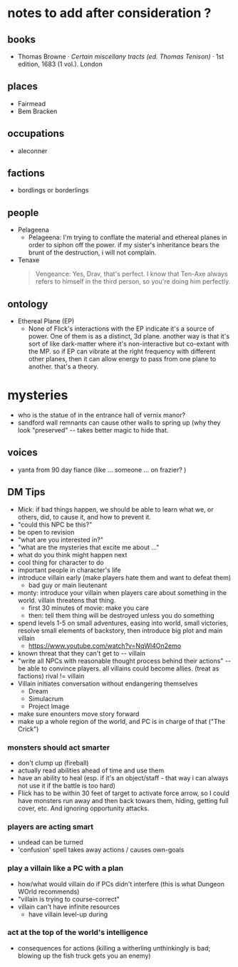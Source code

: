 # notes to add after consideration ?

## books

- Thomas Browne · _Certain miscellany tracts (ed. Thomas Tenison)_ · 1st edition, 1683 (1 vol.). London

## places

- Fairmead
- Bem Bracken

## occupations

- aleconner

## factions

- bordlings or borderlings

## people

- Pelageena 
  - Pelageena: I'm trying to conflate the material and ethereal planes in order to siphon off the power. if my sister's inheritance bears the brunt of the destruction, i will not complain.
- Tenaxe
  > Vengeance: Yes, Drav, that's perfect. I know that Ten-Axe always refers to himself in the third person, so you're doing him perfectly.

## ontology

- Ethereal Plane (EP)
  - None of Flick's interactions with the EP indicate it's a source of power. One of them is as a distinct, 3d plane. another way is that it's sort of like dark-matter where it's non-interactive but co-extant with the MP. so if EP can vibrate at the right frequency with different other planes, then it can allow energy to pass from one plane to another. that's a theory. 

# mysteries

- who is the statue of in the entrance hall of vernix manor?
- sandford wall remnants can cause other walls to spring up (why they look "preserved" -- takes better magic to hide that.

## voices

- yanta from 90 day fiance (like ... someone ... on frazier? )

## DM Tips

- Mick: if bad things happen, we should be able to learn what we, or others, did, to cause it, and how to prevent it. 
- "could this NPC be this?" 
- be open to revision
- "what are you interested in?"
- "what are the mysteries that excite me about ..."
- what do you think might happen next
- cool thing for character to do
- important people in character's life
- introduce villain early (make players hate them and want to defeat them) 
  - bad guy or main lieutenant
- monty: introduce your villain when players care about something in the world. villain threatens that thing.
  - first 30 minutes of movie: make you care
  - then: tell them thing will be destroyed unless you do something
- spend levels 1-5 on small adventures, easing into world, small victories, resolve small elements of backstory, then introduce big plot and main villain
  - https://www.youtube.com/watch?v=NqWl4On2emo
- known threat that they can't get to -- villain
- "write all NPCs with reasonable thought process behind their actions" -- be able to convince players. all villains could become allies. (treat as factions)
rival != villain
- Villain initiates conversation without endangering themselves
  - Dream
  - Simulacrum
  - Project Image
- make sure enounters move story forward
- make up a whole region of the world, and PC is in charge of that ("The Crick")

### monsters should act smarter

- don't clump up (fireball)
- actually read abilities ahead of time and use them
- have an ability to heal (esp. if it's an object/staff - that way i can always not use it if the battle is too hard)
- Flick has to be within 30 feet of target to activate force arrow, so I could have monsters run away and then back towars them, hiding, getting full cover, etc. And ignoring opportunity attacks.

### players are acting smart

- undead can be turned
- 'confusion' spell takes away actions / causes own-goals

### play a villain like a PC with a plan

- how/what would villain do if PCs didn't interfere (this is what Dungeon WOrld recommends)
- "villain is trying to course-correct"
- villain can't have infinite resources
  - have villain level-up during

### act at the top of the world's intelligence

- consequences for actions (killing a witherling unthinkingly is bad; blowing up the fish truck gets you an enemy)

